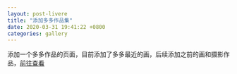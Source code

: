 ```yaml
---
layout: post-livere
title: "添加多多作品集"
date: 2020-03-31 19:41:22 +0800
categories: gallery
---
```


添加一个多多作品的页面，目前添加了多多最近的画，后续添加之前的画和摄影作品，[前往查看](/gallery.html)
